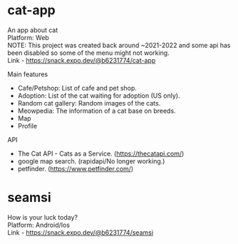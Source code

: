 # cat-app
An app about cat <br />
Platform: Web <br />
NOTE: This project was created back around ~2021-2022 and some api has been disabled so some of the menu might not working. <br />
Link - https://snack.expo.dev/@b6231774/cat-app <br />

Main features
  - Cafe/Petshop: List of cafe and pet shop.
  - Adoption: List of the cat waiting for adoption (US only).
  - Random cat gallery: Random images of the cats.
  - Meowpedia: The information of a cat base on breeds.
  - Map
  - Profile

API
  - The Cat API - Cats as a Service. (https://thecatapi.com/)
  - google map search. (rapidapi/No longer working.)
  - petfinder. (https://www.petfinder.com/)
  
# seamsi
How is your luck today? <br />
Platform: Android/Ios <br />
Link - https://snack.expo.dev/@b6231774/seamsi
